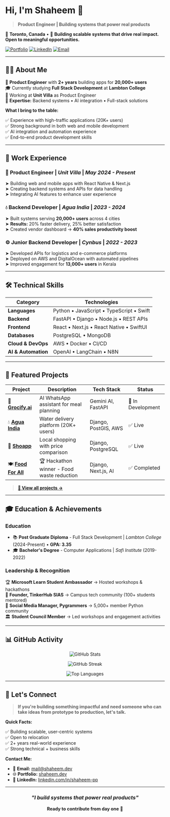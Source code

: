 # Hi, I'm Shaheem 👋

> **Product Engineer | Building systems that power real products**

📍 **Toronto, Canada** • 🎯 **Building scalable systems that drive real impact. Open to meaningful opportunities.**

[![Portfolio](https://img.shields.io/badge/🌐_Portfolio-shaheem.dev-blue)](https://shaheem.dev) [![LinkedIn](https://img.shields.io/badge/💼_LinkedIn-Connect-0077B5)](https://www.linkedin.com/in/shaheem-pp/) [![Email](https://img.shields.io/badge/📧_Email-Available-red)](mailto:mail@shaheem.dev)

---

## 👨‍💻 About Me

<div>

🚀 **Product Engineer** with **2+ years** building apps for **20,000+ users**  
🎓 Currently studying **Full Stack Development** at **Lambton College**  
💼 Working at **Unit Villa** as Product Engineer  
🔧 **Expertise:** Backend systems • AI integration • Full-stack solutions

</div>

**What I bring to the table:**

<div>

✅ Experience with high-traffic applications (20K+ users)  
✅ Strong background in both web and mobile development  
✅ AI integration and automation experience  
✅ End-to-end product development skills

</div>

---

## 💼 Work Experience

### 🚀 **Product Engineer** | _Unit Villa_ | _May 2024 - Present_

<div>

➤ Building web and mobile apps with React Native & Next.js  
➤ Creating backend systems and APIs for data handling  
➤ Integrating AI features to enhance user experience

</div>

### 💧 **Backend Developer** | _Agua India_ | _2023 - 2024_

<div>

➤ Built systems serving **20,000+ users** across 4 cities  
➤ **Results:** 20% faster delivery, 25% better satisfaction  
➤ Created vendor dashboard → **40% sales productivity boost**

</div>

### ⚙️ **Junior Backend Developer** | _Cynbus_ | _2022 - 2023_

<div>

➤ Developed APIs for logistics and e-commerce platforms  
➤ Deployed on AWS and DigitalOcean with automated pipelines  
➤ Improved engagement for **13,000+ users** in Kerala

</div>

---

## 🛠️ Technical Skills

| **Category**        | **Technologies**                         |
| ------------------- | ---------------------------------------- |
| **Languages**       | Python • JavaScript • TypeScript • Swift |
| **Backend**         | FastAPI • Django • Node.js • REST APIs   |
| **Frontend**        | React • Next.js • React Native • SwiftUI |
| **Databases**       | PostgreSQL • MongoDB                     |
| **Cloud & DevOps**  | AWS • Docker • CI/CD                     |
| **AI & Automation** | OpenAI • LangChain • N8N                 |

---

## 🚀 Featured Projects

| Project                                                                          | Description                                | Tech Stack           | Status            |
| -------------------------------------------------------------------------------- | ------------------------------------------ | -------------------- | ----------------- |
| 🤖 **[Grocify.ai](https://github.com/shaheem-pp/grocify-ai)**                    | AI WhatsApp assistant for meal planning    | Gemini AI, FastAPI   | 🚧 In Development |
| 💧 **[Agua India](https://apps.apple.com/in/app/agua-india/id1503679371)**       | Water delivery platform (20K+ users)       | Django, PostGIS, AWS | ✅ Live           |
| 🛒 **[Shoapp](https://apps.apple.com/ca/app/sho-app-shopping-app/id6450304129)** | Local shopping with price comparison       | Django, PostgreSQL   | ✅ Live           |
| 🍽️ **[Food For All](https://github.com/AkshayBenny/food-surplus-detection)**     | 🏆 Hackathon winner - Food waste reduction | Django, Next.js, AI  | ✅ Completed      |

> **[🔗 View all projects →](https://shaheem.dev/projects)**

---

## 🎓 Education & Achievements

### **Education**

- 📚 **Post Graduate Diploma** - Full Stack Development | _Lambton College_ (2024-Present) • **GPA: 3.35**
- 🎓 **Bachelor's Degree** - Computer Applications | _Safi Institute_ (2019-2022)

### **Leadership & Recognition**

<div>

🏆 **Microsoft Learn Student Ambassador** → Hosted workshops & hackathons  
👥 **Founder, TinkerHub SIAS** → Campus tech community (100+ students mentored)  
📱 **Social Media Manager, Pygrammers** → 5,000+ member Python community  
🏛️ **Student Council Member** → Led workshops and engagement activities

</div>

---

## 📊 GitHub Activity

<div align="center">

![GitHub Stats](https://github-readme-stats.vercel.app/api?username=shaheem-pp&show_icons=true&theme=tokyonight&hide_border=true&count_private=true)

![GitHub Streak](https://github-readme-streak-stats.herokuapp.com?user=shaheem-pp&theme=tokyonight&hide_border=true)

![Top Languages](https://github-readme-stats.vercel.app/api/top-langs/?username=shaheem-pp&layout=compact&theme=tokyonight&hide_border=true&langs_count=8)

</div>

---

## 🤝 Let's Connect

> **If you're building something impactful and need someone who can take ideas from prototype to production, let's talk.**

**Quick Facts:**

<div>

✅ Building scalable, user-centric systems  
✅ Open to relocation  
✅ 2+ years real-world experience  
✅ Strong technical + business skills

</div>

**Contact Me:**

- 📧 **Email:** [mail@shaheem.dev](mailto:mail@shaheem.dev)
- 🌐 **Portfolio:** [shaheem.dev](https://shaheem.dev)
- 💼 **LinkedIn:** [linkedin.com/in/shaheem-pp](https://www.linkedin.com/in/shaheem-pp/)

---

<div align="center">

### _"I build systems that power real products"_

**Ready to contribute from day one** 🚀

</div>
